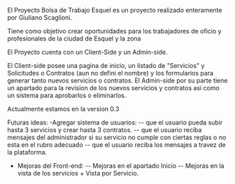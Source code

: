 El Proyecto Bolsa de Trabajo Esquel es un proyecto realizado enteramente por Giuliano Scaglioni.

Tiene como objetivo crear oportunidades para los trabajadores de oficio y profesionales de la ciudad de Esquel y la zona

El Proyecto cuenta con un Client-Side y un Admin-side. 

El Client-side posee una pagina de inicio, un listado de "Servicios" y Solicitudes o Contratos (aun no defini el nombre) y los formularios para generar tanto nuevos servicios o contratos.
El Admin-side por su parte tiene un apartado para la revision de los nuevos servicios y contratos asi como un sistema para aprobarlos o eliminarlos.

Actualmente estamos en la version 0.3 

Futuras ideas: 
  -Agregar sistema de usuarios:
      -- que el usuario pueda subir hasta 3 servicios y crear hasta 3 contratos.
      -- que el usuario reciba mensajes del administrador si su servicio no cumple con ciertas reglas o no esta en el rubro adecuado
      -- que el usuario reciba los mensajes a travez de la plataforma.
  - Mejoras del Front-end:
      -- Mejoras en el apartado Inicio
      -- Mejoras en la vista de los servicios + Vista por Servicio.
